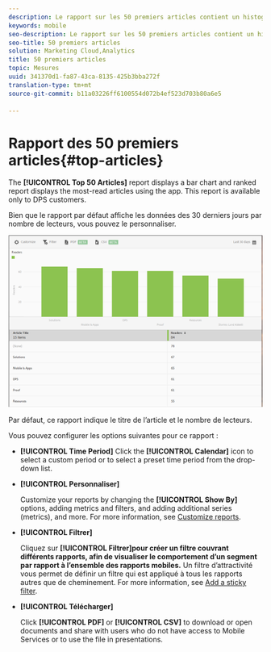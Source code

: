 ```yaml
---
description: Le rapport sur les 50 premiers articles contient un histogramme et un compte-rendu classifié indiquant les articles les plus consultés en étant affichés à l’aide de l’application. Ce rapport est uniquement disponible pour les clients Digital Publishing Suites (DPS).
keywords: mobile
seo-description: Le rapport sur les 50 premiers articles contient un histogramme et un compte-rendu classifié indiquant les articles les plus consultés en étant affichés à l’aide de l’application. Ce rapport est uniquement disponible pour les clients Digital Publishing Suites (DPS).
seo-title: 50 premiers articles
solution: Marketing Cloud,Analytics
title: 50 premiers articles
topic: Mesures
uuid: 341370d1-fa87-43ca-8135-425b3bba272f
translation-type: tm+mt
source-git-commit: b11a03226ff6100554d072b4ef523d703b80a6e5

---
```



# Rapport des 50 premiers articles{#top-articles}

The **[!UICONTROL Top 50 Articles]** report displays a bar chart and ranked report displays the most-read articles using the app. This report is available only to DPS customers.

Bien que le rapport par défaut affiche les données des 30 derniers jours par nombre de lecteurs, vous pouvez le personnaliser.

![](assets/dps_top_50.png)

Par défaut, ce rapport indique le titre de l’article et le nombre de lecteurs.

Vous pouvez configurer les options suivantes pour ce rapport :

* **[!UICONTROL Time Period]**
Click the **[!UICONTROL Calendar]** icon to select a custom period or to select a preset time period from the drop-down list.

* **[!UICONTROL Personnaliser]**

   Customize your reports by changing the **[!UICONTROL Show By]** options, adding metrics and filters, and adding additional series (metrics), and more. For more information, see [Customize reports](/help/using/usage/reports-customize/reports-customize.md).

* **[!UICONTROL Filtrer]**

   Cliquez sur **[!UICONTROL Filtrer]pour créer un filtre couvrant différents rapports, afin de visualiser le comportement d’un segment par rapport à l’ensemble des rapports mobiles.** Un filtre d’attractivité vous permet de définir un filtre qui est appliqué à tous les rapports autres que de cheminement. For more information, see [Add a sticky filter](/help/using/usage/reports-customize/t-sticky-filter.md).

* **[!UICONTROL Télécharger]**

   Click **[!UICONTROL PDF]** or **[!UICONTROL CSV]** to download or open documents and share with users who do not have access to Mobile Services or to use the file in presentations.